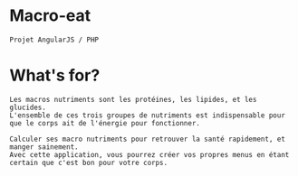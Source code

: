 # Macro-eat
    Projet AngularJS / PHP

# What's for?
    Les macros nutriments sont les protéines, les lipides, et les glucides. 
    L'ensemble de ces trois groupes de nutriments est indispensable pour que le corps ait de l'énergie pour fonctionner.

    Calculer ses macro nutriments pour retrouver la santé rapidement, et manger sainement.
    Avec cette application, vous pourrez créer vos propres menus en étant certain que c'est bon pour votre corps.

    

